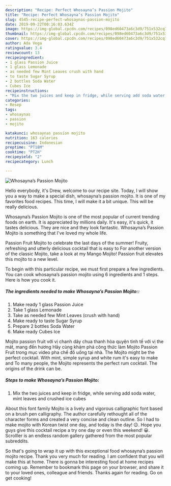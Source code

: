 ```yaml
---
description: "Recipe: Perfect Whosayna’s Passion Mojito"
title: "Recipe: Perfect Whosayna’s Passion Mojito"
slug: 4545-recipe-perfect-whosaynas-passion-mojito
date: 2019-09-22T00:16:03.634Z
image: https://img-global.cpcdn.com/recipes/098ed60473a6c3d9/751x532cq70/whosaynas-passion-mojito-recipe-main-photo.jpg
thumbnail: https://img-global.cpcdn.com/recipes/098ed60473a6c3d9/751x532cq70/whosaynas-passion-mojito-recipe-main-photo.jpg
cover: https://img-global.cpcdn.com/recipes/098ed60473a6c3d9/751x532cq70/whosaynas-passion-mojito-recipe-main-photo.jpg
author: Ada Vega
ratingvalue: 3.4
reviewcount: 13
recipeingredient:
- 1 glass Passion Juice
- 1 glass Lemonade
- as needed few Mint Leaves crush with hand
- to taste Sugar Syrup
- 2 bottles Soda Water
- Cubes Ice
recipeinstructions:
- "Mix the two juices and keep in fridge, while serving add soda water, mint leaves and crushed ice cubes"
categories:
- Resep
tags:
- whosaynas
- passion
- mojito

katakunci: whosaynas passion mojito
nutrition: 163 calories
recipecuisine: Indonesian
preptime: "PT18M"
cooktime: "PT2H"
recipeyield: "2"
recipecategory: Lunch

---
```



![Whosayna’s Passion Mojito](https://img-global.cpcdn.com/recipes/098ed60473a6c3d9/751x532cq70/whosaynas-passion-mojito-recipe-main-photo.jpg)

Hello everybody, it's Drew, welcome to our recipe site. Today, I will show you a way to make a special dish, whosayna’s passion mojito. It is one of my favorites food recipes. This time, I will make it a bit unique. This will be really delicious.

Whosayna’s Passion Mojito is one of the most popular of current trending foods on earth. It is appreciated by millions daily. It's easy, it's quick, it tastes delicious. They are nice and they look fantastic. Whosayna’s Passion Mojito is something that I've loved my whole life.

Passion Fruit Mojito to celebrate the last days of the summer! Fruity, refreshing and utterly delicious cocktail that is easy to For another version of the classic Mojito, take a look at my Mango Mojito! Passion fruit elevates this mojito to a new level.


To begin with this particular recipe, we must first prepare a few ingredients. You can cook whosayna’s passion mojito using 6 ingredients and 1 steps. Here is how you cook it.

##### The ingredients needed to make Whosayna’s Passion Mojito::

1. Make ready 1 glass Passion Juice
1. Take 1 glass Lemonade
1. Take as needed few Mint Leaves (crush with hand)
1. Make ready to taste Sugar Syrup
1. Prepare 2 bottles Soda Water
1. Make ready Cubes Ice


Mojito passion fruit với vị chanh dây chua thanh hòa quyện tinh tế với vị the mát, mang đến hương Hãy cùng khám phá công thức làm Mojito Passion Fruit trong mục video pha chế đồ uống tại nhà. The Mojito might be the perfect cocktail. With mint, simple syrup and white rum it&#39;s easy to make and To many people, the Mojito represents the perfect rum cocktail. The origins of the drink can be. 

##### Steps to make Whosayna’s Passion Mojito:

1. Mix the two juices and keep in fridge, while serving add soda water, mint leaves and crushed ice cubes


About this font family Mojito is a lively and vigorous calligraphic font based on a brush pen calligraphy. The author carefully rethought all of the character forms and created a very concise and clean outline. So I had to make mojito with Korean twist one day, and today is the day! 😉. Hope you guys give this cocktail recipe a try one day or even this weekend! 😀. Scrolller is an endless random gallery gathered from the most popular subreddits. 

So that's going to wrap it up with this exceptional food whosayna’s passion mojito recipe. Thank you very much for reading. I am confident that you will make this at home. There is gonna be interesting food at home recipes coming up. Remember to bookmark this page on your browser, and share it to your loved ones, colleague and friends. Thanks again for reading. Go on get cooking!
